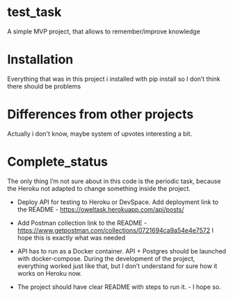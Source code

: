 # test_task

A simple MVP project, that allows to remember/improve knowledge

# Installation

Everything that was in this project i installed with pip install so I don’t think there should be problems

# Differences from other projects

 Actually i don't know, maybe system of upvotes interesting a bit.

# Complete_status

The only thing I’m not sure about in this code is the periodic task, because the Heroku not adapted to change something inside the project. 

 - Deploy API for testing to Heroku or DevSpace. Add deployment link to the README - https://oweltask.herokuapp.com/api/posts/
 
 - Add Postman collection link to the README - https://www.getpostman.com/collections/0721694ca9a54e4e7572 I hope this is exactly what was needed
 
 - API has to run as a Docker container. API + Postgres should be launched with docker-compose. 
 During the development of the project, everything worked just like that, but I don’t understand for sure how it works on Heroku now.
 - The project should have clear README with steps to run it. - I hope so.
